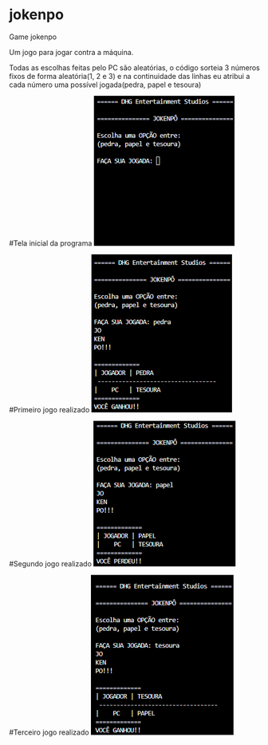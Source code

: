 # jokenpo
Game jokenpo

Um jogo para jogar contra a máquina.

Todas as escolhas feitas pelo PC são aleatórias, o código sorteia 3 números fixos de forma aleatória(1, 2 e 3) e na continuidade das linhas eu atribui a cada número uma possível jogada(pedra, papel e tesoura)

#Tela inicial da programa
![nomeImagem](/imagens/homeScreen.png)

#Primeiro jogo realizado
![nomeImagem](firstGame.png)

#Segundo jogo realizado
![nomeImagem](/imagens/secondGame.png)

#Terceiro jogo realizado
![nomeImagem](/imagens/thirdGame.png)
